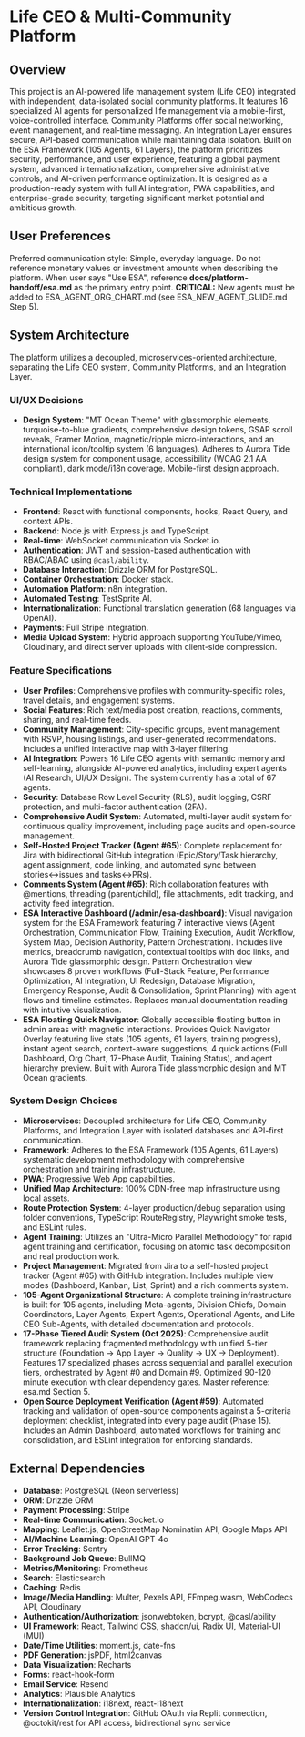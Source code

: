 # Life CEO & Multi-Community Platform

## Overview
This project is an AI-powered life management system (Life CEO) integrated with independent, data-isolated social community platforms. It features 16 specialized AI agents for personalized life management via a mobile-first, voice-controlled interface. Community Platforms offer social networking, event management, and real-time messaging. An Integration Layer ensures secure, API-based communication while maintaining data isolation. Built on the ESA Framework (105 Agents, 61 Layers), the platform prioritizes security, performance, and user experience, featuring a global payment system, advanced internationalization, comprehensive administrative controls, and AI-driven performance optimization. It is designed as a production-ready system with full AI integration, PWA capabilities, and enterprise-grade security, targeting significant market potential and ambitious growth.

## User Preferences
Preferred communication style: Simple, everyday language.
Do not reference monetary values or investment amounts when describing the platform.
When user says "Use ESA", reference **docs/platform-handoff/esa.md** as the primary entry point.
**CRITICAL:** New agents must be added to ESA_AGENT_ORG_CHART.md (see ESA_NEW_AGENT_GUIDE.md Step 5).

## System Architecture
The platform utilizes a decoupled, microservices-oriented architecture, separating the Life CEO system, Community Platforms, and an Integration Layer.

### UI/UX Decisions
- **Design System**: "MT Ocean Theme" with glassmorphic elements, turquoise-to-blue gradients, comprehensive design tokens, GSAP scroll reveals, Framer Motion, magnetic/ripple micro-interactions, and an international icon/tooltip system (6 languages). Adheres to Aurora Tide design system for component usage, accessibility (WCAG 2.1 AA compliant), dark mode/i18n coverage. Mobile-first design approach.

### Technical Implementations
- **Frontend**: React with functional components, hooks, React Query, and context APIs.
- **Backend**: Node.js with Express.js and TypeScript.
- **Real-time**: WebSocket communication via Socket.io.
- **Authentication**: JWT and session-based authentication with RBAC/ABAC using `@casl/ability`.
- **Database Interaction**: Drizzle ORM for PostgreSQL.
- **Container Orchestration**: Docker stack.
- **Automation Platform**: n8n integration.
- **Automated Testing**: TestSprite AI.
- **Internationalization**: Functional translation generation (68 languages via OpenAI).
- **Payments**: Full Stripe integration.
- **Media Upload System**: Hybrid approach supporting YouTube/Vimeo, Cloudinary, and direct server uploads with client-side compression.

### Feature Specifications
- **User Profiles**: Comprehensive profiles with community-specific roles, travel details, and engagement systems.
- **Social Features**: Rich text/media post creation, reactions, comments, sharing, and real-time feeds.
- **Community Management**: City-specific groups, event management with RSVP, housing listings, and user-generated recommendations. Includes a unified interactive map with 3-layer filtering.
- **AI Integration**: Powers 16 Life CEO agents with semantic memory and self-learning, alongside AI-powered analytics, including expert agents (AI Research, UI/UX Design). The system currently has a total of 67 agents.
- **Security**: Database Row Level Security (RLS), audit logging, CSRF protection, and multi-factor authentication (2FA).
- **Comprehensive Audit System**: Automated, multi-layer audit system for continuous quality improvement, including page audits and open-source management.
- **Self-Hosted Project Tracker (Agent #65)**: Complete replacement for Jira with bidirectional GitHub integration (Epic/Story/Task hierarchy, agent assignment, code linking, and automated sync between stories↔issues and tasks↔PRs).
- **Comments System (Agent #65)**: Rich collaboration features with @mentions, threading (parent/child), file attachments, edit tracking, and activity feed integration.
- **ESA Interactive Dashboard (/admin/esa-dashboard)**: Visual navigation system for the ESA Framework featuring 7 interactive views (Agent Orchestration, Communication Flow, Training Execution, Audit Workflow, System Map, Decision Authority, Pattern Orchestration). Includes live metrics, breadcrumb navigation, contextual tooltips with doc links, and Aurora Tide glassmorphic design. Pattern Orchestration view showcases 8 proven workflows (Full-Stack Feature, Performance Optimization, AI Integration, UI Redesign, Database Migration, Emergency Response, Audit & Consolidation, Sprint Planning) with agent flows and timeline estimates. Replaces manual documentation reading with intuitive visualization.
- **ESA Floating Quick Navigator**: Globally accessible floating button in admin areas with magnetic interactions. Provides Quick Navigator Overlay featuring live stats (105 agents, 61 layers, training progress), instant agent search, context-aware suggestions, 4 quick actions (Full Dashboard, Org Chart, 17-Phase Audit, Training Status), and agent hierarchy preview. Built with Aurora Tide glassmorphic design and MT Ocean gradients.

### System Design Choices
- **Microservices**: Decoupled architecture for Life CEO, Community Platforms, and Integration Layer with isolated databases and API-first communication.
- **Framework**: Adheres to the ESA Framework (105 Agents, 61 Layers) systematic development methodology with comprehensive orchestration and training infrastructure.
- **PWA**: Progressive Web App capabilities.
- **Unified Map Architecture**: 100% CDN-free map infrastructure using local assets.
- **Route Protection System**: 4-layer production/debug separation using folder conventions, TypeScript RouteRegistry, Playwright smoke tests, and ESLint rules.
- **Agent Training**: Utilizes an "Ultra-Micro Parallel Methodology" for rapid agent training and certification, focusing on atomic task decomposition and real production work.
- **Project Management**: Migrated from Jira to a self-hosted project tracker (Agent #65) with GitHub integration. Includes multiple view modes (Dashboard, Kanban, List, Sprint) and a rich comments system.
- **105-Agent Organizational Structure**: A complete training infrastructure is built for 105 agents, including Meta-agents, Division Chiefs, Domain Coordinators, Layer Agents, Expert Agents, Operational Agents, and Life CEO Sub-Agents, with detailed documentation and protocols.
- **17-Phase Tiered Audit System (Oct 2025)**: Comprehensive audit framework replacing fragmented methodology with unified 5-tier structure (Foundation → App Layer → Quality → UX → Deployment). Features 17 specialized phases across sequential and parallel execution tiers, orchestrated by Agent #0 and Domain #9. Optimized 90-120 minute execution with clear dependency gates. Master reference: esa.md Section 5.
- **Open Source Deployment Verification (Agent #59)**: Automated tracking and validation of open-source components against a 5-criteria deployment checklist, integrated into every page audit (Phase 15). Includes an Admin Dashboard, automated workflows for training and consolidation, and ESLint integration for enforcing standards.

## External Dependencies
- **Database**: PostgreSQL (Neon serverless)
- **ORM**: Drizzle ORM
- **Payment Processing**: Stripe
- **Real-time Communication**: Socket.io
- **Mapping**: Leaflet.js, OpenStreetMap Nominatim API, Google Maps API
- **AI/Machine Learning**: OpenAI GPT-4o
- **Error Tracking**: Sentry
- **Background Job Queue**: BullMQ
- **Metrics/Monitoring**: Prometheus
- **Search**: Elasticsearch
- **Caching**: Redis
- **Image/Media Handling**: Multer, Pexels API, FFmpeg.wasm, WebCodecs API, Cloudinary
- **Authentication/Authorization**: jsonwebtoken, bcrypt, @casl/ability
- **UI Framework**: React, Tailwind CSS, shadcn/ui, Radix UI, Material-UI (MUI)
- **Date/Time Utilities**: moment.js, date-fns
- **PDF Generation**: jsPDF, html2canvas
- **Data Visualization**: Recharts
- **Forms**: react-hook-form
- **Email Service**: Resend
- **Analytics**: Plausible Analytics
- **Internationalization**: i18next, react-i18next
- **Version Control Integration**: GitHub OAuth via Replit connection, @octokit/rest for API access, bidirectional sync service